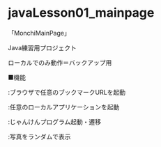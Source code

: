 # javaLesson01_mainpage

「MonchiMainPage」

Java練習用プロジェクト

ローカルでのみ動作＝バックアップ用

■機能

:ブラウザで任意のブックマークURLを起動

:任意のローカルアプリケーションを起動

:じゃんけんプログラム起動・遷移

:写真をランダムで表示
